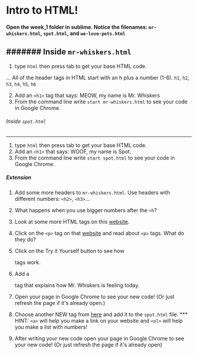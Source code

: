 # Intro to HTML!

#### Open the week_1 folder in sublime. Notice the filenames: `mr-whiskers.html`, `spot.html`, and `we-love-pets.html`

####### Inside `mr-whiskers.html`
---
1. type `html` then press tab to get your base HTML code. 

... All of the header tags in HTML start with an h plus a number (1-6). 
            `h1`, `h2`, `h3`, `h4`, `h5`, `h6`

2. Add an `<h1>` tag that says: MEOW, my name is Mr. Whiskers
3. From the command line write `start mr-whiskers.html` to see your code in Google Chrome.


###### Inside `spot.html`
---
1. type `html` then press tab to get your base HTML code.
2. Add an `<h1>` that says: WOOF, my name is Spot.
3. From the command line write `start spot.html` to see your code in Google Chrome.


##### Extension
1. Add some more headers to `mr-whiskers.html`. Use headers with different numbers: `<h2>`, `<h3>`...
2. What happens when you use bigger numbers after the `<h`?
3. Look at some more HTML tags on this [website](https://www.w3schools.com/tags/ref_byfunc.asp).

4. Click on the `<p>` tag on that [website](https://www.w3schools.com/tags/ref_byfunc.asp) and read about `<p>` tags. What do they do?
5. Click on the Try it Yourself button to see how <p> tags work. 
6. Add a <p> tag that explains how Mr. Whiskers is feeling today. 
7. Open your page in Google Chrome to see your new code! (Or just refresh the page if it's already open.)
8. Choose another NEW tag from [here](https://www.w3schools.com/tags/ref_byfunc.asp) and add it to the `spot.html` file. *** HINT: `<a>` will help you make a link on your website and `<ol>` will help you make a list with numbers!
9. After writing your new code open your page in Google Chrome to see your new code! (Or just refresh the page if it's already open)
